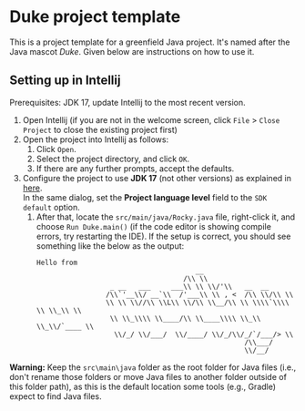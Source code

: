 # Duke project template

This is a project template for a greenfield Java project. It's named after the Java mascot _Duke_. Given below are instructions on how to use it.

## Setting up in Intellij

Prerequisites: JDK 17, update Intellij to the most recent version.

1. Open Intellij (if you are not in the welcome screen, click `File` > `Close Project` to close the existing project first)
1. Open the project into Intellij as follows:
   1. Click `Open`.
   1. Select the project directory, and click `OK`.
   1. If there are any further prompts, accept the defaults.
1. Configure the project to use **JDK 17** (not other versions) as explained in [here](https://www.jetbrains.com/help/idea/sdk.html#set-up-jdk).<br>
   In the same dialog, set the **Project language level** field to the `SDK default` option.
   1. After that, locate the `src/main/java/Rocky.java` file, right-click it, and choose `Run Duke.main()` (if the code editor is showing compile errors, try restarting the IDE). If the setup is correct, you should see something like the below as the output:
      ```
      Hello from
                                             __                  
                                          /\\ \\                 
                        _ __   ___     ___\\ \\ \\/'\\   __  __    
                       /\\`'__\\/ __`\\  /'___\\ \\ , <  /\\ \\/\\ \\   
                       \\ \\ \\//\\ \\L\\ \\/\\ \\__/\\ \\ \\\\`\\\\ \\ \\_\\ \\  
                        \\ \\_\\\\ \\____/\\ \\____\\\\ \\_\\ \\_\\/`____ \\ 
                         \\/_/ \\/___/  \\/____/ \\/_/\\/_/`/___/> \\
                                                         /\\___/
                                                         \\/__/ 
      ```

**Warning:** Keep the `src\main\java` folder as the root folder for Java files (i.e., don't rename those folders or move Java files to another folder outside of this folder path), as this is the default location some tools (e.g., Gradle) expect to find Java files.
